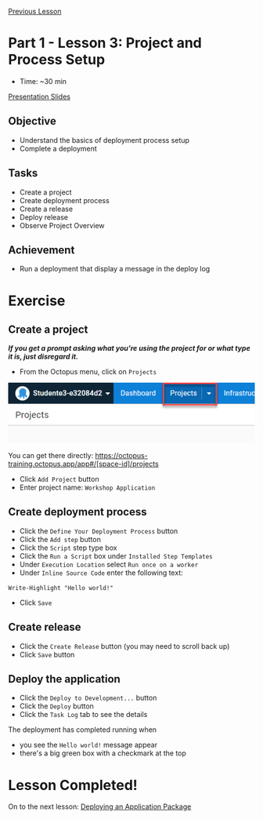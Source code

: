 [Previous Lesson](part-1-lesson-2.md)

# Part 1 - Lesson 3: Project and Process Setup
- Time: ~30 min

[Presentation Slides](https://docs.google.com/presentation/d/1RE1cpKfioSquK9h-HH6jxqrbRpw4WQff4TxOJTCD2ww/edit#slide=id.g1140cf5d16e_0_155)

## Objective
- Understand the basics of deployment process setup
- Complete a deployment

## Tasks
- Create a project
- Create deployment process
- Create a release
- Deploy release
- Observe Project Overview

## Achievement
- Run a deployment that display a message in the deploy log

# Exercise

## Create a project
***If you get a prompt asking what you're using the project for or what type it is, just disregard it.***

- From the Octopus menu, click on `Projects`

![](assets/1-3/projects.png)

You can get there directly: https://octopus-training.octopus.app/app#/[space-id]/projects

- Click `Add Project` button
- Enter project name: `Workshop Application`

## Create deployment process

- Click the `Define Your Deployment Process` button
- Click the `Add step` button
- Click the `Script` step type box
- Click the `Run a Script` box under `Installed Step Templates`
- Under `Execution Location` select `Run once on a worker`
- Under `Inline Source Code` enter the following text:
```
Write-Highlight "Hello world!"
```
- Click `Save`

## Create release

- Click the `Create Release` button (you may need to scroll back up)
- Click `Save` button

## Deploy the application

- Click the `Deploy to Development...` button
- Click the `Deploy` button
- Click the `Task Log` tab to see the details

The deployment has completed running when
- you see the `Hello world!` message appear
- there's a big green box with a checkmark at the top

# Lesson Completed!

On to the next lesson: [Deploying an Application Package](part-1-lesson-4.md)
